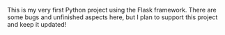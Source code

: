 
This is my very first Python project using the Flask framework. There are some bugs and unfinished aspects here, but I plan to support this project and keep it updated!
